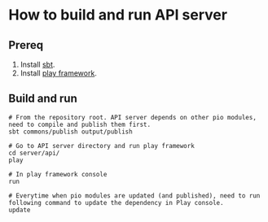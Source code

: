 How to build and run API server
===============================

## Prereq

1. Install [sbt](http://www.scala-sbt.org/release/docs/Getting-Started/Setup.html).
2. Install [play framework](http://www.playframework.com/download).

## Build and run
```
# From the repository root. API server depends on other pio modules, need to compile and publish them first.
sbt commons/publish output/publish

# Go to API server directory and run play framework
cd server/api/
play

# In play framework console
run

# Everytime when pio modules are updated (and published), need to run following command to update the dependency in Play console.
update 
```
